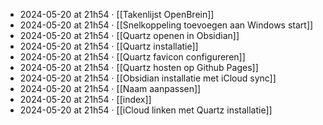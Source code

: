 - 2024-05-20 at 21h54 · [[Takenlijst OpenBrein]]
- 2024-05-20 at 21h54 · [[Snelkoppeling toevoegen aan Windows start]]
- 2024-05-20 at 21h54 · [[Quartz openen in Obsidian]]
- 2024-05-20 at 21h54 · [[Quartz installatie]]
- 2024-05-20 at 21h54 · [[Quartz favicon configureren]]
- 2024-05-20 at 21h54 · [[Quartz hosten op Github Pages]]
- 2024-05-20 at 21h54 · [[Obsidian installatie met iCloud sync]]
- 2024-05-20 at 21h54 · [[Naam aanpassen]]
- 2024-05-20 at 21h54 · [[index]]
- 2024-05-20 at 21h54 · [[iCloud linken met Quartz installatie]]
